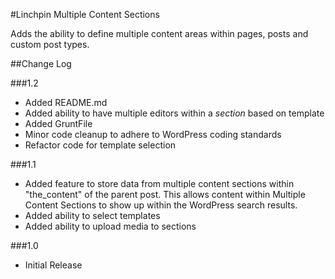 #Linchpin Multiple Content Sections

Adds the ability to define multiple content areas within pages, posts and custom post types.

##Change Log

###1.2

* Added README.md
* Added ability to have multiple editors within a *section* based on template
* Added GruntFile
* Minor code cleanup to adhere to WordPress coding standards
* Refactor code for template selection

###1.1

* Added feature to store data from multiple content sections within "the_content" of the parent post. This allows content within Multiple Content Sections to show up within the WordPress search results.
* Added ability to select templates
* Added ability to upload media to sections

###1.0

* Initial Release